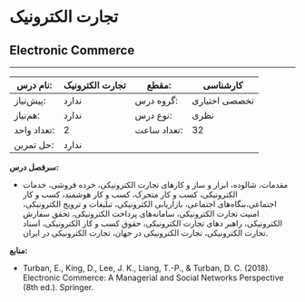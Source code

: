 # تجارت الکترونیک
## Electronic Commerce
_______________________________________________________________________________
| نام درس:    | تجارت الکترونیک | مقطع:       | کارشناسی      |
| ----------- | --------------- | ----------- | ------------- |
| پیش‌نیاز:   | ندارد           | گروه درس:   | تخصصی اختیاری |
| هم‌نیاز:    | ندارد           | نوع درس:    | نظری          |
| تعداد واحد: | 2               | تعداد ساعت: | 32            |
| حل تمرین:   |  ندارد          |             |               |

**سرفصل درس:**


- مقدمات، شالوده، ابزار و ساز و کارهای تجارت الکترونیکی، خرده فروشی، خدمات الکترونیکی، کسب و کار متحرک، کسب و کار هوشمند،  کسب و کار اجتماعی،بنگاه‌های اجتماعی، بازاریابی الکترونیکی، تبلیغات و ترویج الکترونیکی، امنیت تجارت الکترونیکی، سامانه‌های پرداخت الکترونیکی، تحقق سفارش الکترونیکی، راهبر دهای تجارت الکترونیکی، حقوق کسب و کار الکترونیکی، اسناد تجارت الکترونیکی، تجارت الکترونیکی در جهان، تجارت الکترونیکی در ایران.

**منابع:**


- Turban, E., King, D., Lee, J. K., Liang, T.-P., & Turban, D. C. (2018). Electronic Commerce: A Managerial and Social Networks Perspective (8th ed.). Springer.
